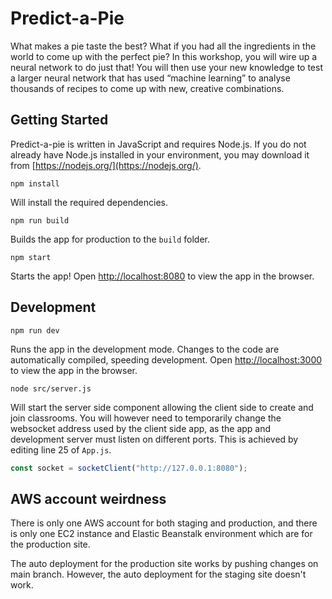 # Predict-a-Pie

What makes a pie taste the best? What if you had all the ingredients in the world to come up with the perfect pie? In this workshop, you will wire up a neural network to do just that! You will then use your new knowledge to test a larger neural network that has used “machine learning” to analyse thousands of recipes to come up with new, creative combinations.

## Getting Started

Predict-a-pie is written in JavaScript and requires Node.js. If you do not already have Node.js installed in your environment, you may download it from [https://nodejs.org/](https://nodejs.org/).

```console
npm install
```

Will install the required dependencies.

```console
npm run build
```

Builds the app for production to the `build` folder.

```console
npm start
```

Starts the app! Open [http://localhost:8080](http://localhost:8080) to view the app in the browser.

## Development

```console
npm run dev
```

Runs the app in the development mode. Changes to the code are automatically compiled, speeding development. Open [http://localhost:3000](http://localhost:3000) to view the app in the browser.

```console
node src/server.js
```

Will start the server side component allowing the client side to create and join classrooms. You will however need to temporarily change the websocket address used by the client side app, as the app and development server must listen on different ports. This is achieved by editing line 25 of `App.js`.

```javascript
const socket = socketClient("http://127.0.0.1:8080");
```

## AWS account weirdness

There is only one AWS account for both staging and production, and there is only one EC2 instance and Elastic Beanstalk environment which are for the production site.

The auto deployment for the production site works by pushing changes on main branch.
However, the auto deployment for the staging site doesn't work.
